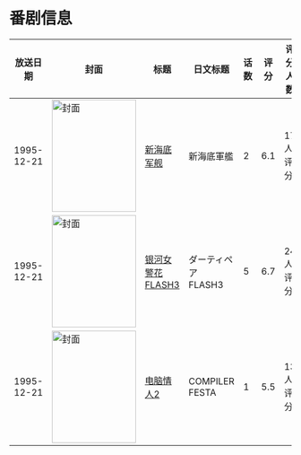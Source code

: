 # 番剧信息

|放送日期|封面|标题|日文标题|话数|评分|评分人数|
|---|---|---|---|---|---|---|
|1995-12-21|<img src="//lain.bgm.tv/pic/cover/c/0d/87/31428_6m9OC.jpg" alt="封面" style="width:150px;height:200px;object-fit:cover;">|[新海底军舰](https://bangumi.tv/subject/31428)|新海底軍艦|2|6.1|17人评分|
|1995-12-21|<img src="//lain.bgm.tv/pic/cover/c/2d/ca/66397_A2IaV.jpg" alt="封面" style="width:150px;height:200px;object-fit:cover;">|[银河女警花 FLASH3](https://bangumi.tv/subject/66397)|ダーティペア FLASH3|5|6.7|24人评分|
|1995-12-21|<img src="//lain.bgm.tv/pic/cover/c/11/b5/83346_2M6dJ.jpg" alt="封面" style="width:150px;height:200px;object-fit:cover;">|[电脑情人2](https://bangumi.tv/subject/83346)|COMPILER FESTA|1|5.5|13人评分|
